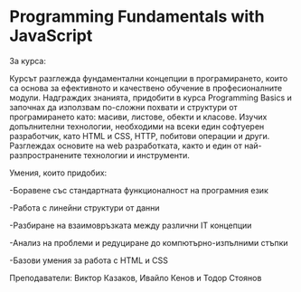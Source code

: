 # Programming Fundamentals with JavaScript
 
За курса:

Курсът разглежда фундаментални концепции в програмирането, които са основа за ефективното и качествено обучение в професионалните модули. Надграждих знанията, придобити в курса Programming Basics и започнах да използвам по-сложни похвати и структури от програмирането като: масиви, листове, обекти и класове. Изучих допълнителни технологии, необходими на всеки един софтуерен разработчик, като HTML и CSS, HTTP, побитови операции и други. Разглеждах основите на web разработката, както и един от най-разпространените технологии и инструменти.

Умения, които придобиx:

-Боравене със стандартната функционалност на програмния език

-Работа с линейни структури от данни

-Разбиране на взаимовръзката между различни IT концепции

-Анализ на проблеми и редуциране до компютърно-изпълними стъпки

-Базови умения за работа с HTML и CSS

Преподаватели: Виктор Казаков, Ивайло Кенов и Тодор Стоянов
